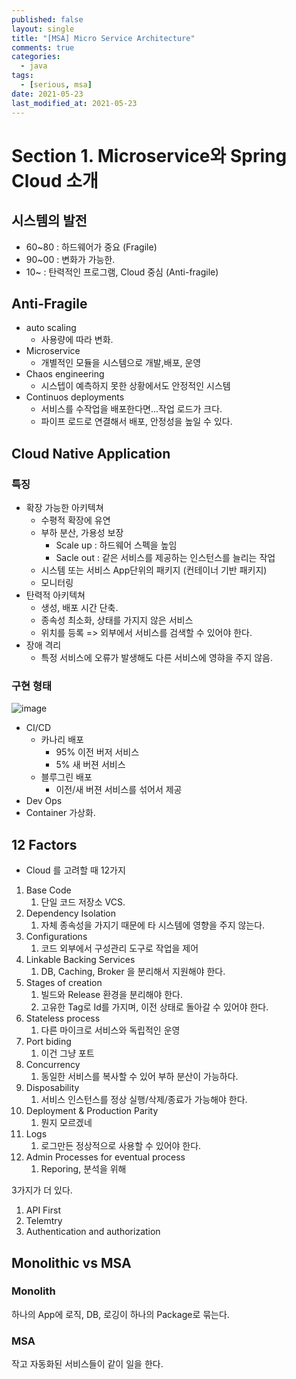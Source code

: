 ```yaml
---
published: false
layout: single
title: "[MSA] Micro Service Architecture"
comments: true
categories:
  - java
tags:
  - [serious, msa]
date: 2021-05-23
last_modified_at: 2021-05-23
---
```


 

# Section 1. Microservice와 Spring Cloud 소개

## 시스템의 발전

* 60~80 : 하드웨어가 중요 (Fragile)
* 90~00 : 변화가 가능한.
* 10~ : 탄력적인 프로그램, Cloud 중심 (Anti-fragile)

## Anti-Fragile

* auto scaling
  * 사용량에 따라 변화.
* Microservice
  * 개별적인 모듈을 시스템으로 개발,배포, 운영
* Chaos engineering
  * 시스텝이 예측하지 못한 상황에서도 안정적인 시스템
* Continuos deployments
  * 서비스를 수작업을 배포한다면...작업 로드가 크다.
  * 파이프 로드로 연결해서 배포, 안정성을 높일 수 있다.

## Cloud Native Application

### 특징

* 확장 가능한 아키텍쳐
  * 수평적 확장에 유연
  * 부하 분산, 가용성 보장
    * Scale up : 하드웨어 스펙을 높임
    * Sacle out : 같은 서비스를 제공하는 인스턴스를 늘리는 작업
  * 시스템 또는 서비스 App단위의 패키지 (컨테이너 기반 패키지)
  * 모니터링
* 탄력적 아키텍쳐
  * 생성, 배포 시간 단축.
  * 종속성 최소화, 상태를 가지지 않은 서비스
  * 위치를 등록 => 외부에서 서비스를 검색할 수 있어야 한다.
* 장애 격리
  * 특정 서비스에 오류가 발생해도 다른 서비스에 영햐을 주지 않음.

### 구현 형태

![image](https://user-images.githubusercontent.com/22446581/119243039-47471600-bb9e-11eb-89aa-15f0b7afa678.png)

* CI/CD
  * 카나리 배포 
    * 95% 이전 버저 서비스
    * 5% 새 버젼 서비스
  * 블루그린 배포
    * 이전/새 버젼 서비스를 섞어서 제공
* Dev Ops
* Container 가상화.

## 12 Factors

* Cloud 를 고려할 때 12가지

1. Base Code
   1. 단일 코드 저장소 VCS.
2. Dependency Isolation
   1. 자체 종속성을 가지기 때문에 타 시스템에 영향을 주지 않는다.
3. Configurations
   1. 코드 외부에서 구성관리 도구로 작업을 제어
4. Linkable Backing Services
   1. DB, Caching, Broker 을 분리해서 지원해야 한다.
5. Stages of creation
   1. 빌드와 Release 환경을 분리해야 한다.
   2. 고유한 Tag로 Id를 가지며, 이전 상태로 돌아갈 수 있어야 한다.
6. Stateless process
   1. 다른 마이크로 서비스와 독립적인 운영
7. Port biding
   1. 이건 그냥 포트
8. Concurrency
   1. 동일한 서비스를 복사할 수 있어 부하 분산이 가능하다.
9. Disposability
   1. 서비스 인스턴스를 정상 실행/삭제/종료가 가능해야 한다.
10. Deployment & Production Parity
    1. 뭔지 모르겠네
11. Logs
    1. 로그만든 정상적으로 사용할 수 있어야 한다.
12. Admin Processes for eventual process
    1. Reporing, 분석을 위해

3가지가 더 있다.

1. API First
2. Telemtry
3. Authentication and authorization

## Monolithic vs MSA

### Monolith

하나의 App에 로직, DB, 로깅이 하나의 Package로 묶는다.

### MSA

작고 자동화된 서비스들이 같이 일을 한다.






































